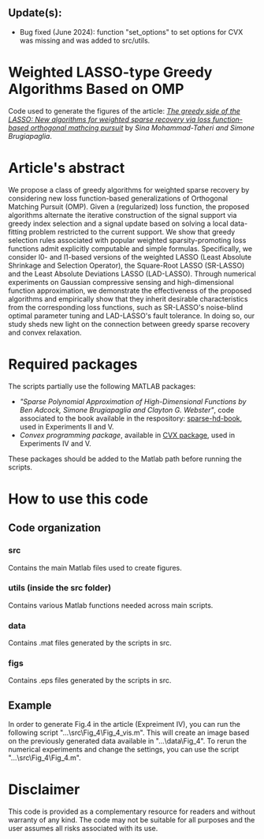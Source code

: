 ## Update(s):
* Bug fixed (June 2024): function "set_options" to set options for CVX was missing and was added to src/utils.

# Weighted LASSO-type Greedy Algorithms Based on OMP
Code used to generate the figures of the article: [*The greedy side of the LASSO: New algorithms for weighted sparse recovery via loss function-based orthogonal mathcing pursuit*](https://arxiv.org/abs/2303.00844) by *Sina Mohammad-Taheri and Simone Brugiapaglia*.

# Article's abstract
We propose a class of greedy algorithms for weighted sparse recovery by considering new loss function-based generalizations of Orthogonal Matching Pursuit (OMP). Given a (regularized) loss function, the proposed algorithms alternate the iterative construction of the signal support via greedy index selection and a signal update based on solving a local data-fitting problem restricted to the current support. We show that greedy selection rules associated with popular weighted sparsity-promoting loss functions admit explicitly computable and simple formulas. Specifically, we consider l0- and l1-based versions of the weighted LASSO (Least Absolute Shrinkage and Selection Operator), the Square-Root LASSO (SR-LASSO) and the Least Absolute Deviations LASSO (LAD-LASSO). Through numerical experiments on Gaussian compressive sensing and high-dimensional function approximation, we demonstrate the effectiveness of the proposed algorithms and empirically show that they inherit desirable characteristics from the corresponding loss functions, such as SR-LASSO's noise-blind optimal parameter tuning and LAD-LASSO's fault tolerance. In doing so, our study sheds new light on the connection between greedy sparse recovery and convex relaxation.

# Required packages
The scripts partially use the following MATLAB packages:
* *"Sparse Polynomial Approximation of High-Dimensional Functions by Ben Adcock, Simone Brugiapaglia and Clayton G. Webster"*, code associated to the book available in the respository: [sparse-hd-book](https://github.com/simone-brugiapaglia/sparse-hd-book), used in Experiments II and V.
* *Convex programming package*, available in [CVX package](http://cvxr.com/cvx/), used in Experiments IV and V.

These packages should be added to the Matlab path before running the scripts.

# How to use this code
## Code organization
### src
Contains the main Matlab files used to create figures.

### utils (inside the src folder)
Contains various Matlab functions needed across main scripts.

### data
Contains .mat files generated by the scripts in src.

### figs
Contains .eps files generated by the scripts in src.

## Example
In order to generate Fig.4 in the article (Expreiment IV), you can run the following script "...\src\Fig_4\Fig_4_vis.m". This will create an image based on the previously generated data available in "...\data\Fig_4". To rerun the numerical experiments and change the settings, you can use the script "...\src\Fig_4\Fig_4.m".
  
# Disclaimer
This code is provided as a complementary resource for readers and without warranty of any kind. The code may not be suitable for all purposes and the user assumes all risks associated with its use.
